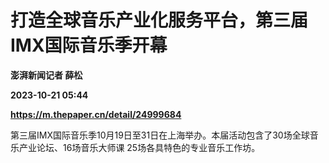 # 打造全球音乐产业化服务平台，第三届IMX国际音乐季开幕
**澎湃新闻记者 薛松**

**2023-10-21 05:44**

**https://m.thepaper.cn/detail/24999684**

第三届IMX国际音乐季10月19日至31日在上海举办。本届活动包含了30场全球音乐产业论坛、16场音乐大师课 25场各具特色的专业音乐工作坊。